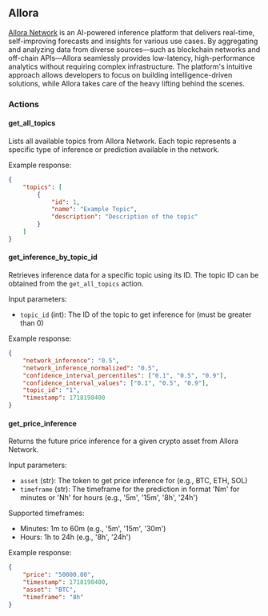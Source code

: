 ## Allora

[Allora Network](https://allora.network/) is an AI-powered inference platform that delivers real-time, self-improving forecasts and insights for various use cases. By aggregating and analyzing data from diverse sources—such as blockchain networks and off-chain APIs—Allora seamlessly provides low-latency, high-performance analytics without requiring complex infrastructure. The platform's intuitive approach allows developers to focus on building intelligence-driven solutions, while Allora takes care of the heavy lifting behind the scenes.

### Actions

#### get_all_topics
Lists all available topics from Allora Network. Each topic represents a specific type of inference or prediction available in the network.

Example response:
```json
{
    "topics": [
        {
            "id": 1,
            "name": "Example Topic",
            "description": "Description of the topic"
        }
    ]
}
```

#### get_inference_by_topic_id
Retrieves inference data for a specific topic using its ID. The topic ID can be obtained from the `get_all_topics` action.

Input parameters:
- `topic_id` (int): The ID of the topic to get inference for (must be greater than 0)

Example response:
```json
{
    "network_inference": "0.5",
    "network_inference_normalized": "0.5",
    "confidence_interval_percentiles": ["0.1", "0.5", "0.9"],
    "confidence_interval_values": ["0.1", "0.5", "0.9"],
    "topic_id": "1",
    "timestamp": 1718198400
}
```

#### get_price_inference
Returns the future price inference for a given crypto asset from Allora Network.

Input parameters:
- `asset` (str): The token to get price inference for (e.g., BTC, ETH, SOL)
- `timeframe` (str): The timeframe for the prediction in format 'Nm' for minutes or 'Nh' for hours (e.g., '5m', '15m', '8h', '24h')

Supported timeframes:
- Minutes: 1m to 60m (e.g., '5m', '15m', '30m')
- Hours: 1h to 24h (e.g., '8h', '24h')

Example response:
```json
{
    "price": "50000.00",
    "timestamp": 1718198400,
    "asset": "BTC",
    "timeframe": "8h"
}
```

